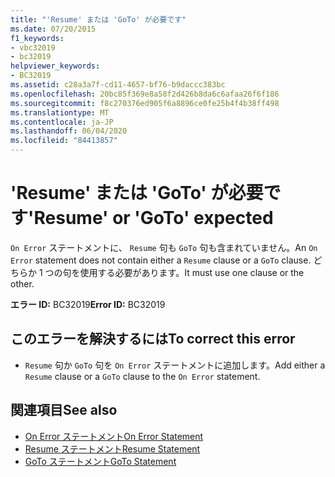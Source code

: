 ```yaml
---
title: "'Resume' または 'GoTo' が必要です"
ms.date: 07/20/2015
f1_keywords:
- vbc32019
- bc32019
helpviewer_keywords:
- BC32019
ms.assetid: c28a3a7f-cd11-4657-bf76-b9daccc383bc
ms.openlocfilehash: 20bc85f369e8a58f2d426b8da6c6afaa26f6f186
ms.sourcegitcommit: f8c270376ed905f6a8896ce0fe25b4f4b38ff498
ms.translationtype: MT
ms.contentlocale: ja-JP
ms.lasthandoff: 06/04/2020
ms.locfileid: "84413857"
---
```

# <a name="resume-or-goto-expected"></a><span data-ttu-id="f2e59-102">'Resume' または 'GoTo' が必要です</span><span class="sxs-lookup"><span data-stu-id="f2e59-102">'Resume' or 'GoTo' expected</span></span>
<span data-ttu-id="f2e59-103">`On Error` ステートメントに、 `Resume` 句も `GoTo` 句も含まれていません。</span><span class="sxs-lookup"><span data-stu-id="f2e59-103">An `On Error` statement does not contain either a `Resume` clause or a `GoTo` clause.</span></span> <span data-ttu-id="f2e59-104">どちらか 1 つの句を使用する必要があります。</span><span class="sxs-lookup"><span data-stu-id="f2e59-104">It must use one clause or the other.</span></span>  
  
 <span data-ttu-id="f2e59-105">**エラー ID:** BC32019</span><span class="sxs-lookup"><span data-stu-id="f2e59-105">**Error ID:** BC32019</span></span>  
  
## <a name="to-correct-this-error"></a><span data-ttu-id="f2e59-106">このエラーを解決するには</span><span class="sxs-lookup"><span data-stu-id="f2e59-106">To correct this error</span></span>  
  
- <span data-ttu-id="f2e59-107">`Resume` 句か `GoTo` 句を `On Error` ステートメントに追加します。</span><span class="sxs-lookup"><span data-stu-id="f2e59-107">Add either a `Resume` clause or a `GoTo` clause to the `On Error` statement.</span></span>  
  
## <a name="see-also"></a><span data-ttu-id="f2e59-108">関連項目</span><span class="sxs-lookup"><span data-stu-id="f2e59-108">See also</span></span>

- [<span data-ttu-id="f2e59-109">On Error ステートメント</span><span class="sxs-lookup"><span data-stu-id="f2e59-109">On Error Statement</span></span>](../language-reference/statements/on-error-statement.md)
- [<span data-ttu-id="f2e59-110">Resume ステートメント</span><span class="sxs-lookup"><span data-stu-id="f2e59-110">Resume Statement</span></span>](../language-reference/statements/resume-statement.md)
- [<span data-ttu-id="f2e59-111">GoTo ステートメント</span><span class="sxs-lookup"><span data-stu-id="f2e59-111">GoTo Statement</span></span>](../language-reference/statements/goto-statement.md)

